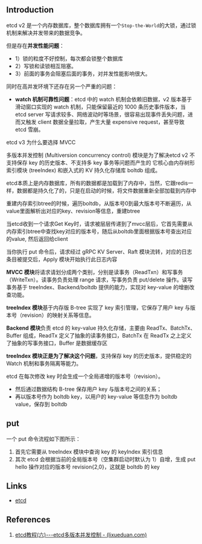 ## Introduction



etcd v2 是一个内存数据库，整个数据库拥有一个`Stop-the-World`的大锁，通过锁机制来解决并发带来的数据竞争。

但是存在**并发性能问题**：

- 1）锁的粒度不好控制，每次都会锁整个数据库
- 2）写锁和读锁相互阻塞。
- 3）前面的事务会阻塞后面的事务，对并发性能影响很大。

同时在高并发环境下还存在另一个严重的问题：

- **watch 机制可靠性问题**：etcd 中的 watch 机制会依赖旧数据，v2 版本基于滑动窗口实现的 watch 机制，只能保留最近的 1000 条历史事件版本，当 etcd server 写请求较多、网络波动时等场景，很容易出现事件丢失问题，进而又触发 client 数据全量拉取，产生大量 expensive request，甚至导致 etcd 雪崩。



etcd v3 为什么要选择 MVCC

多版本并发控制 (Multiversion concurrency control) 模块是为了解决etcd v2 不支持保存 key 的历史版本、不支持多 key 事务等问题而产生的
它核心由内存树形索引模块 (treeIndex) 和嵌入式的 KV 持久化存储库 boltdb 组成。



etcd本质上是内存数据库，所有的数据都是加载到了内存中，当然，它跟redis一样，数据都是持久化了的，只是在启动的时候，将文件数据重新全部加载到内存中



重建内存索引btree的时候，遍历boltdb，从版本号0到最大版本号不断遍历，从value里面解析出对应的key、revision等信息，重建btree



当etcd收到一个请求Get Key时，请求被层层传递到了mvcc层后，它首先需要从内存索引btree中查找key对应的版本号，随后从boltdb里面根据版本号查出对应的value, 然后返回给client



当你执行 put 命令后，请求经过 gRPC KV Server、Raft 模块流转，对应的日志条目被提交后，Apply 模块开始执行此日志内容



**MVCC 模块**将请求请划分成两个类别，分别是读事务（ReadTxn）和写事务（WriteTxn）。读事务负责处理 range 请求，写事务负责 put/delete 操作。读写事务基于 treeIndex、Backend/boltdb 提供的能力，实现对 key-value 的增删改查功能。

**treeIndex 模块**基于内存版 B-tree 实现了 key 索引管理，它保存了用户 key 与版本号（revision）的映射关系等信息。

**Backend 模块**负责 etcd 的 key-value 持久化存储，主要由 ReadTx、BatchTx、Buffer 组成，ReadTx 定义了抽象的读事务接口，BatchTx 在 ReadTx 之上定义了抽象的写事务接口，Buffer 是数据缓存区



**treeIndex 模块正是为了解决这个问题**，支持保存 key 的历史版本，提供稳定的 Watch 机制和事务隔离等能力。

etcd 在每次修改 key 时会生成一个全局递增的版本号（revision）。

- 然后通过数据结构 B-tree 保存用户 key 与版本号之间的关系；
- 再以版本号作为 boltdb key，以用户的 key-value 等信息作为 boltdb value，保存到 boltdb





## put

一个 put 命令流程如下图所示：

1. 首先它需要从 treeIndex 模块中查询 key 的 keyIndex 索引信息
2. 其次 etcd 会根据当前的全局版本号（空集群启动时默认为 1）自增，生成 put hello 操作对应的版本号 revision{2,0}，这就是 boltdb 的 key









## Links

- [etcd](/docs/CS/Framework/etcd/etcd.md)



## References

1. [etcd教程(六)---etcd多版本并发控制 - (lixueduan.com)](https://www.lixueduan.com/posts/etcd/06-why-mvcc/)
